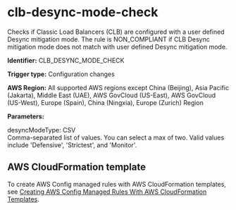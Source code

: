 # clb\-desync\-mode\-check<a name="clb-desync-mode-check"></a>

Checks if Classic Load Balancers \(CLB\) are configured with a user defined Desync mitigation mode\. The rule is NON\_COMPLIANT if CLB Desync mitigation mode does not match with user defined Desync mitigation mode\. 

**Identifier:** CLB\_DESYNC\_MODE\_CHECK

**Trigger type:** Configuration changes

**AWS Region:** All supported AWS regions except China \(Beijing\), Asia Pacific \(Jakarta\), Middle East \(UAE\), AWS GovCloud \(US\-East\), AWS GovCloud \(US\-West\), Europe \(Spain\), China \(Ningxia\), Europe \(Zurich\) Region

**Parameters:**

desyncModeType: CSV  
Comma\-separated list of values\. You can select a max of two\. Valid values include 'Defensive', 'Strictest', and 'Monitor'\.

## AWS CloudFormation template<a name="w2aac12c31c27b9c63c15"></a>

To create AWS Config managed rules with AWS CloudFormation templates, see [Creating AWS Config Managed Rules With AWS CloudFormation Templates](aws-config-managed-rules-cloudformation-templates.md)\.